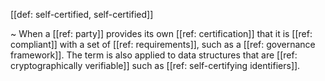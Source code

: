 [[def: self-certified, self-certified]]

~ When a [[ref: party]] provides its own [[ref: certification]] that it is [[ref: compliant]] with a set of [[ref: requirements]], such as a [[ref: governance framework]]. The term is also applied to data structures that are [[ref: cryptographically verifiable]] such as [[ref: self-certifying identifiers]].

